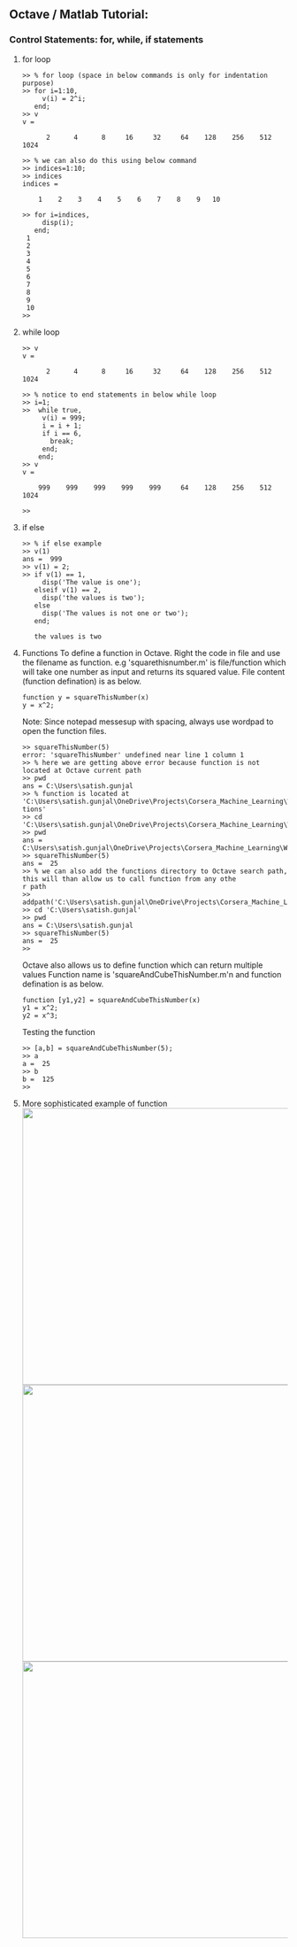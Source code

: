 ## Octave / Matlab Tutorial:
### Control Statements: for, while, if statements
1. for loop

    ```
    >> % for loop (space in below commands is only for indentation purpose)
    >> for i=1:10,
         v(i) = 2^i;
       end;
    >> v
    v =

          2      4      8     16     32     64    128    256    512   1024

    >> % we can also do this using below command
    >> indices=1:10;
    >> indices
    indices =

        1    2    3    4    5    6    7    8    9   10

    >> for i=indices,
         disp(i);
       end;
     1
     2
     3
     4
     5
     6
     7
     8
     9
     10
    >>
    ```
    
2. while loop

    ```
    >> v
    v =

          2      4      8     16     32     64    128    256    512   1024

    >> % notice to end statements in below while loop 
    >> i=1;
    >>  while true,
         v(i) = 999;
         i = i + 1;
         if i == 6,
           break;
         end;
        end;
    >> v
    v =

        999    999    999    999    999     64    128    256    512   1024

    >>
    ```
    
 3. if else

    ```
    >> % if else example
    >> v(1)
    ans =  999
    >> v(1) = 2;
    >> if v(1) == 1,
         disp('The value is one');
       elseif v(1) == 2,
         disp('the values is two');
       else
         disp('The values is not one or two');
       end;
       
       the values is two

    ```
    
4. Functions
   To define a function in Octave. Right the code in file and use the filename as function.
   e.g 'squarethisnumber.m' is file/function which will take one number as input and returns its squared value. File content (function      defination) is as below.

    ```
    function y = squareThisNumber(x)
    y = x^2;
    
    ```
    Note: Since notepad messesup with spacing, always use wordpad to open the function files.
    
    ```
    >> squareThisNumber(5)
    error: 'squareThisNumber' undefined near line 1 column 1
    >> % here we are getting above error because function is not located at Octave current path
    >> pwd
    ans = C:\Users\satish.gunjal
    >> % function is located at 'C:\Users\satish.gunjal\OneDrive\Projects\Corsera_Machine_Learning\Week_2_Octave_Tutorial\func
    tions'
    >> cd 'C:\Users\satish.gunjal\OneDrive\Projects\Corsera_Machine_Learning\Week_2_Octave_Tutorial\functions'
    >> pwd
    ans = C:\Users\satish.gunjal\OneDrive\Projects\Corsera_Machine_Learning\Week_2_Octave_Tutorial\functions
    >> squareThisNumber(5)
    ans =  25
    >> % we can also add the functions directory to Octave search path, this will than allow us to call function from any othe
    r path
    >> addpath('C:\Users\satish.gunjal\OneDrive\Projects\Corsera_Machine_Learning\Week_2_Octave_Tutorial\functions')
    >> cd 'C:\Users\satish.gunjal'
    >> pwd
    ans = C:\Users\satish.gunjal
    >> squareThisNumber(5)
    ans =  25
    >>
    
    ```
    Octave also allows us to define function which can return multiple values
    Function name is 'squareAndCubeThisNumber.m'n and function defination is as below.
    ```
    function [y1,y2] = squareAndCubeThisNumber(x)
    y1 = x^2;
    y2 = x^3;
    
    ```
    Testing the function
    
    ```
    >> [a,b] = squareAndCubeThisNumber(5);
    >> a
    a =  25
    >> b
    b =  125
    >>
    
    ```
    
 4. More sophisticated example of function
    <img src="images/Page-1.jpg" width="500">
    <img src="images/Page-2.jpg" width="500">
    <img src="images/Page-3.jpg" width="500">
